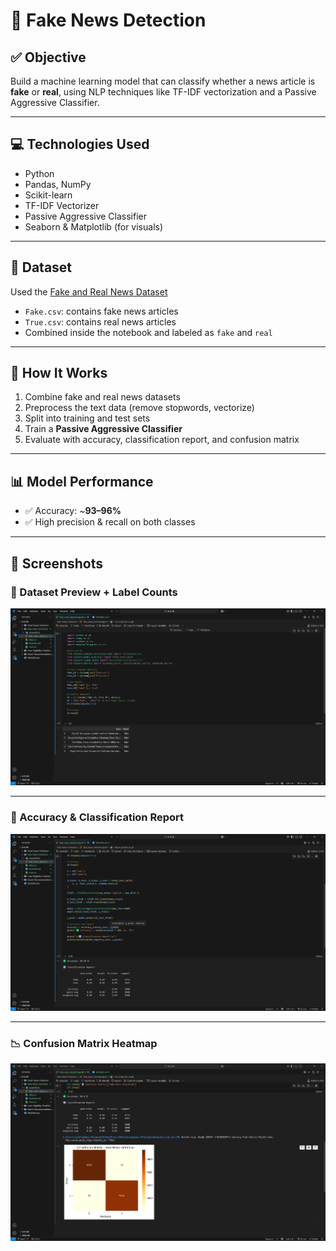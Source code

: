 # 📰 Fake News Detection

## ✅ Objective
Build a machine learning model that can classify whether a news article is **fake** or **real**, using NLP techniques like TF-IDF vectorization and a Passive Aggressive Classifier.

---

## 💻 Technologies Used
- Python
- Pandas, NumPy
- Scikit-learn
- TF-IDF Vectorizer
- Passive Aggressive Classifier
- Seaborn & Matplotlib (for visuals)

---

## 📁 Dataset
Used the [Fake and Real News Dataset](https://www.kaggle.com/datasets/clmentbisaillon/fake-and-real-news-dataset)

- `Fake.csv`: contains fake news articles
- `True.csv`: contains real news articles
- Combined inside the notebook and labeled as `fake` and `real`

---

## 🔧 How It Works
1. Combine fake and real news datasets
2. Preprocess the text data (remove stopwords, vectorize)
3. Split into training and test sets
4. Train a **Passive Aggressive Classifier**
5. Evaluate with accuracy, classification report, and confusion matrix

---

## 📊 Model Performance
- ✅ Accuracy: ~**93–96%**
- ✅ High precision & recall on both classes

---

## 📸 Screenshots

### 🧾 Dataset Preview + Label Counts

![Dataset Preview](./screenshots/01_dataset_preview.png)

---

### 🎯 Accuracy & Classification Report

![Model Accuracy](./screenshots/02_model_accuracy.png)

---

### 📉 Confusion Matrix Heatmap

![Confusion Matrix](./screenshots/03_confusion_matrix.png)